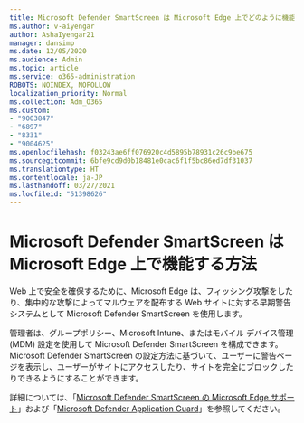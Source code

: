 ```yaml
---
title: Microsoft Defender SmartScreen は Microsoft Edge 上でどのように機能しますか。
ms.author: v-aiyengar
author: AshaIyengar21
manager: dansimp
ms.date: 12/05/2020
ms.audience: Admin
ms.topic: article
ms.service: o365-administration
ROBOTS: NOINDEX, NOFOLLOW
localization_priority: Normal
ms.collection: Adm_O365
ms.custom:
- "9003847"
- "6897"
- "8331"
- "9004625"
ms.openlocfilehash: f03243ae6ff076920c4d5895b78931c26c9be675
ms.sourcegitcommit: 6bfe9cd9d0b18481e0cac6f1f5bc86ed7df31037
ms.translationtype: HT
ms.contentlocale: ja-JP
ms.lasthandoff: 03/27/2021
ms.locfileid: "51398626"
---
```

# <a name="how-microsoft-edge-uses-microsoft-defender-smartscreen"></a>Microsoft Defender SmartScreen は Microsoft Edge 上で機能する方法

Web 上で安全を確保するために、Microsoft Edge は、フィッシング攻撃をしたり、集中的な攻撃によってマルウェアを配布する Web サイトに対する早期警告システムとして Microsoft Defender SmartScreen を使用します。

管理者は、グループポリシー、Microsoft Intune、またはモバイル デバイス管理 (MDM) 設定を使用して Microsoft Defender SmartScreen を構成できます。 Microsoft Defender SmartScreen の設定方法に基づいて、ユーザーに警告ページを表示し、ユーザーがサイトにアクセスしたり、サイトを完全にブロックしたりできるようにすることができます。

詳細については、「[Microsoft Defender SmartScreen の Microsoft Edge サポート](https://go.microsoft.com/fwlink/?linkid=2133081)」および「[Microsoft Defender Application Guard](https://go.microsoft.com/fwlink/?linkid=2132839)」を参照してください。